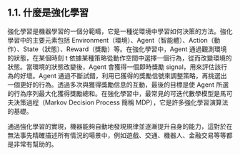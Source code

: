 ## 1.1. 什麼是強化學習

強化學習是機器學習的一個分範疇，它是一種從環境中學習如何決策的方法。強化學習中的主要元素包括 Environment（環境）、Agent（智能體）、Action（動作）、State（狀態）、Reward（獎勵）等。在強化學習中，Agent 通過觀測環境的狀態，在某個時刻 t 依據某種策略從動作空間中選擇一個行為，從而改變環境的狀態。當環境的狀態改變後，Agent 會獲得一個即時獎勵 signal，用來評估該行為的好壞。Agent 通過不斷試錯，利用已獲得的獎勵信號來調整策略，再挑選出一個更好的行為。透過多次與獲得獎勵信息的互動，最後的目標是使 Agent 所選的行為序列最大化獲得獎勵總和。在強化學習中，最常見的可迭代數學模型是馬可夫決策過程（Markov Decision Process 簡稱 MDP），它是許多強化學習演算法的基礎。

通過強化學習的實現，機器能夠自動地發現規律並逐漸提升自身的能力，這對於在無法事先精確描述所有情況的場景中，例如遊戲、交通、機器人、金融交易等等都是非常有幫助的。